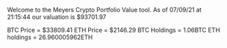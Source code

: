Welcome to the Meyers Crypto Portfolio Value tool. 
As of 07/09/21 at 21:15:44 our valuation is $93701.97 

BTC Price = $33809.41
 ETH Price = $2146.29
BTC Holdings = 1.06BTC
 ETH holdings = 26.960005962ETH 
